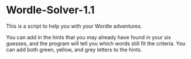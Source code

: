 # Wordle-Solver-1.1

This is a script to help you with your Wordle adventures.

You can add in the hints that you may already have found in your six guesses, and the program will tell you which words still fit
the criteria. You can add both green, yellow, and grey letters to the hints.
